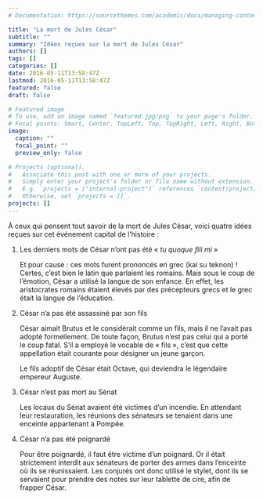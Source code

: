 ```yaml
---
# Documentation: https://sourcethemes.com/academic/docs/managing-content/

title: "La mort de Jules César"
subtitle: ""
summary: "Idées reçues sur la mort de Jules César"
authors: []
tags: []
categories: []
date: 2016-05-11T13:58:47Z
lastmod: 2016-05-11T13:58:47Z
featured: false
draft: false

# Featured image
# To use, add an image named `featured.jpg/png` to your page's folder.
# Focal points: Smart, Center, TopLeft, Top, TopRight, Left, Right, BottomLeft, Bottom, BottomRight.
image:
  caption: ""
  focal_point: ""
  preview_only: false

# Projects (optional).
#   Associate this post with one or more of your projects.
#   Simply enter your project's folder or file name without extension.
#   E.g. `projects = ["internal-project"]` references `content/project/deep-learning/index.md`.
#   Otherwise, set `projects = []`.
projects: []
---
```


À ceux qui pensent tout savoir de la mort de Jules César, voici quatre idées reçues sur cet événement capital de l’histoire :

1. Les derniers mots de César n’ont pas été « _tu quoque fili mi_ »

   Et pour cause : ces mots furent prononcés en grec (kai su teknon) ! Certes, c’est bien le latin que parlaient les romains. Mais sous le coup de l’émotion, César a utilisé la langue de son enfance. En effet, les aristocrates romains étaient élevés par des précepteurs grecs et le grec était la langue de l’éducation.

2. César n’a pas été assassiné par son fils

   César aimait Brutus et le considérait comme un fils, mais il ne l’avait pas adopté formellement. De toute façon, Brutus n’est pas celui qui a porté le coup fatal. S’il a employé le vocable de « fils », c’est que cette appellation était courante pour désigner un jeune garçon.

   Le fils adoptif de César était Octave, qui deviendra le légendaire empereur Auguste.

3. César n’est pas mort au Sénat

   Les locaux du Sénat avaient été victimes d’un incendie. En attendant leur restauration, les réunions des sénateurs se tenaient dans une enceinte appartenant à Pompée.

4. César n’a pas été poignardé

   Pour être poignardé, il faut être victime d’un poignard. Or il était strictement interdit aux sénateurs de porter des armes dans l’enceinte où ils se réunissaient. Les conjurés ont donc utilisé le stylet, dont ils se servaient pour prendre des notes sur leur tablette de cire, afin de frapper César.
